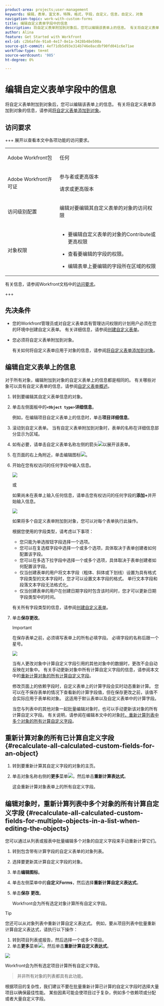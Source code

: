 ```yaml
---
product-area: projects;user-management
keywords: 编辑，表单，富文本，特殊，格式，字段，自定义，信息，自定义，对象
navigation-topic: work-with-custom-forms
title: 编辑自定义表单字段中的信息
description: 将自定义表单附加到对象后，您可以编辑该表单上的信息。 有关将自定义表单添加到对象的信息，请参阅将自定义表单添加到对象。
author: Alina
feature: Get Started with Workfront
exl-id: c2b6afde-91a8-4e17-8e1a-3428b48e500a
source-git-commit: 4ef71db5d93e314b746e8acdbf90fd041c6e71ae
workflow-type: tm+mt
source-wordcount: '985'
ht-degree: 0%

---
```


# 编辑自定义表单字段中的信息

<!--Audited: 10/2025-->

将自定义表单附加到对象后，您可以编辑该表单上的信息。 有关将自定义表单添加到对象的信息，请参阅[将自定义表单添加到对象](../../workfront-basics/work-with-custom-forms/add-a-custom-form-to-an-object.md)。

## 访问要求

+++ 展开以查看本文中各项功能的访问要求。

<table style="table-layout:auto"> 
 <col> 
 <col> 
 <tbody> 
  <tr> 
   <td role="rowheader"> <p>Adobe Workfront包</p> </td> 
   <td>任何</td> 
  </tr> 
  <tr> 
   <td role="rowheader"> <p>Adobe Workfront许可证</p> </td> 
   <td> <p>参与者或更高版本</p> 
   <p>请求或更高版本</p> </td> 
  </tr> 
  <tr data-mc-conditions=""> 
   <td role="rowheader">访问级别配置</td> 
   <td> <p>编辑对要编辑其自定义表单的对象的访问权限</p> </td> 
  </tr> 
  <tr data-mc-conditions=""> 
   <td role="rowheader"> <p>对象权限</p> </td> 
   <td> 
    <ul> 
     <li> <p>要编辑自定义表单的对象的Contribute或更高权限</p> </li> 
     <li><p>查看要编辑的字段的权限。</p></li> 
     <li><p>编辑表单上要编辑的字段所在区域的权限</p></li> 
    </ul></td> 
  </tr> 
 </tbody> 
</table>

有关信息，请参阅Workfront文档中的[访问要求](/help/quicksilver/administration-and-setup/add-users/access-levels-and-object-permissions/access-level-requirements-in-documentation.md)。

+++

<!--Old:
<table style="table-layout:auto"> 
 <col> 
 <col> 
 <tbody> 
  <tr> 
   <td role="rowheader"> <p>Adobe Workfront plan*</p> </td> 
   <td>Team or higher</td> 
  </tr> 
  <tr> 
   <td role="rowheader"> <p>Adobe Workfront licenses*</p> </td> 
   <td> <p>Request or higher</p> </td> 
  </tr> 
  <tr data-mc-conditions=""> 
   <td role="rowheader">Access level*</td> 
   <td> <p>Edit access to the object for which you want to edit the custom form</p> <p>Note: If you still don't have access, ask your Workfront administrator if they set additional restrictions in your access level. For information on how a Workfront administrator can change your access level, see <a href="../../administration-and-setup/add-users/configure-and-grant-access/create-modify-access-levels.md" class="MCXref xref">Create or modify custom access levels</a>.</p> </td> 
  </tr> 
  <tr data-mc-conditions=""> 
   <td role="rowheader"> <p>Object permissions</p> </td> 
   <td> 
    <ul> 
     <li> <p>Contribute or higher permissions on the object for which you want to edit the custom form</p> </li> 
     <li>View permissions on the fields you want to edit. For information about sharing permissions for custom fields, see <a href="/help/quicksilver/administration-and-setup/customize-workfront/create-manage-custom-forms/form-designer/manage-a-form/share-custom-fields.md" class="MCXref xref">Configure sharing for custom fields and widgets</a>.</li> 
     <li> <p>Edit permissions for the sections on the form where the fields you want to edit are located</p> </li> 
    </ul> <p>For information on requesting additional access for objects, see <a href="../../workfront-basics/grant-and-request-access-to-objects/request-access.md" class="MCXref xref">Request access to objects </a>.</p> </td> 
  </tr> 
 </tbody> 
</table>-->

## 先决条件

* 您的Workfront管理员或对自定义表单具有管理访问权限的计划用户必须在您的环境中创建自定义表单。 有关详细信息，请参阅[创建自定义表单](/help/quicksilver/administration-and-setup/customize-workfront/create-manage-custom-forms/form-designer/design-a-form/design-a-form.md)。
* 您必须将自定义表单附加到对象。

  有关如何将自定义表单应用于对象的信息，请参阅[将自定义表单添加到对象](../../workfront-basics/work-with-custom-forms/add-a-custom-form-to-an-object.md)。

## 编辑自定义表单上的信息

对于所有对象，编辑附加到对象的自定义表单上的信息都是相同的。 有关哪些对象可以具有自定义表单的信息，请参阅[自定义表单概述](../../administration-and-setup/customize-workfront/create-manage-custom-forms/custom-forms-overview.md)。

1. 转到要编辑其自定义表单信息的对象。
1. 单击左侧面板中的&#x200B;**`<Object type>`详细信息**。

   例如，在编辑项目自定义表单上的信息时，单击&#x200B;**项目详细信息**。

1. 滚动到自定义表单。 当有自定义表单附加到对象时，表单的名称在详细信息部分显示为区域。
1. 如有必要，请单击自定义表单名称左侧的箭头![](assets/expand-arrow-right.png)以展开该表单。
1. 在页面的右上角附近，单击编辑图标![](assets/edit-icon.png)。
1. 开始在您有权访问的任何字段中输入信息。

   ![](assets/click-in-field-to-edit-info-350x132.png)

   或

   如果尚未在表单上输入任何信息，请单击您有权访问的任何字段的&#x200B;**添加+**&#x200B;并开始输入信息。

   ![](assets/plus-add-to-edit-info-350x180.png)

   如果将多个自定义表单附加到对象，您可以对每个表单执行此操作。

   根据您使用的字段类型，请考虑以下事项：

   * 您只能为单选按钮字段选择一个选项。
   * 您可以在复选框字段中选择一个或多个选项，具体取决于表单创建者如何配置该字段。
   * 您可以在多选下拉字段中选择一个或多个选项，具体取决于表单创建者如何配置该字段。
   * 仅当创建表单的用户将文本字段（粗体、斜体或下划线）设置为具有格式字段类型的文本字段时，您才可以设置文本字段的格式。 单行文本字段和段落文本字段无法格式化。
   * 仅当创建表单的用户在创建日期字段时包含该时间时，您才可以更新日期字段类型中的时间。

   有关所有字段类型的信息，请参阅[创建自定义表单](/help/quicksilver/administration-and-setup/customize-workfront/create-manage-custom-forms/form-designer/design-a-form/design-a-form.md)。

1. 单击&#x200B;**保存更改**。

   >[!IMPORTANT]
   >
   >在保存表单之前，必须填写表单上的所有必填字段。 必填字段的名称后跟一个星号。
   >
   >![](assets/nwe-required-custom-field.png)

   当有人更改对象中计算自定义字段引用的其他对象中的数据时，更改不会自动反映在对象中。 有关手动更新对象中所有计算自定义字段的信息，请参阅本文中的[重新计算对象的所有计算自定义字段](#recalculate-all-calculated-custom-fields-for-an-object)。

   修改页面上的依赖字段时，自定义表单上的计算字段会实时动态重新计算。 您可以在不保存表单的情况下查看新的计算字段值，但在保存更改之前，该值不会实际应用于表单和对象。 这适用于默认表单以及自定义表单中的计算字段。

   当您与列表中的其他对象一起批量编辑对象时，也可以手动更新该对象的所有计算自定义字段。 有关说明，请参阅在编辑本文中的对象[时，重新计算列表中多个对象的所有计算自定义字段](#recalculate-all-calculated-custom-fields-for-multiple-objects-in-a-list-when-editing-the-objects)。

## 重新计算对象的所有已计算自定义字段  {#recalculate-all-calculated-custom-fields-for-an-object}

1. 转到要重新计算其自定义字段的对象的主页。
1. 单击对象名称右侧的&#x200B;**更多**&#x200B;菜单![](assets/more-icon.png)，然后单击&#x200B;**重新计算表达式**。

   这会重新计算对象表单上的所有自定义字段。

## 编辑对象时，重新计算列表中多个对象的所有计算自定义字段 {#recalculate-all-calculated-custom-fields-for-multiple-objects-in-a-list-when-editing-the-objects}

<!--
<p data-mc-conditions="QuicksilverOrClassic.Draft mode">(NOTE: this will need to be edited when the bulk edit for objects update in NW)</p>
-->

您可以通过从列表或报表中批量编辑多个对象的自定义字段来手动重新计算它们。

1. 转到包含带有计算字段的自定义表单的对象列表。
1. 选择要更新其计算自定义字段的对象。
1. 单击&#x200B;**编辑图标**。
1. 单击左侧菜单中的&#x200B;**自定义Forms**，然后选择&#x200B;**重新计算自定义表达式**。
1. 单击&#x200B;**保存** **更改**。

   Workfront会为所有选定对象计算所有自定义字段。

>[!TIP]
>
>您还可以从对象列表中重新计算自定义表达式。 例如，要从项目列表中批量重新计算自定义表达式，请执行以下操作：
>
>1. 转到项目列表或报告，然后选择一个或多个项目。
>1. 单击&#x200B;**更多**&#x200B;菜单![](assets/more-icon.png)，然后单击&#x200B;**重新计算自定义表达式**。
>
>![](assets/recalculate-expressions-timeline-finances-drop-down-in-project-list-nwe.png)
>
>Workfront会为所有选定项目计算所有自定义字段。
>>并非所有对象的列表都具有此功能。
>
>根据项目的复杂性，我们建议不要在批量重新计算已计算的自定义字段时选择大量项目以确保最佳性能。 某些因素可能会使项目过于复杂，例如多个依赖项或分配或者大量自定义字段。

